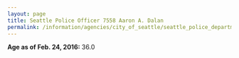 ```yaml
---
layout: page
title: Seattle Police Officer 7558 Aaron A. Dalan
permalink: /information/agencies/city_of_seattle/seattle_police_department/copbook/7558/
---
```


**Age as of Feb. 24, 2016:** 36.0
